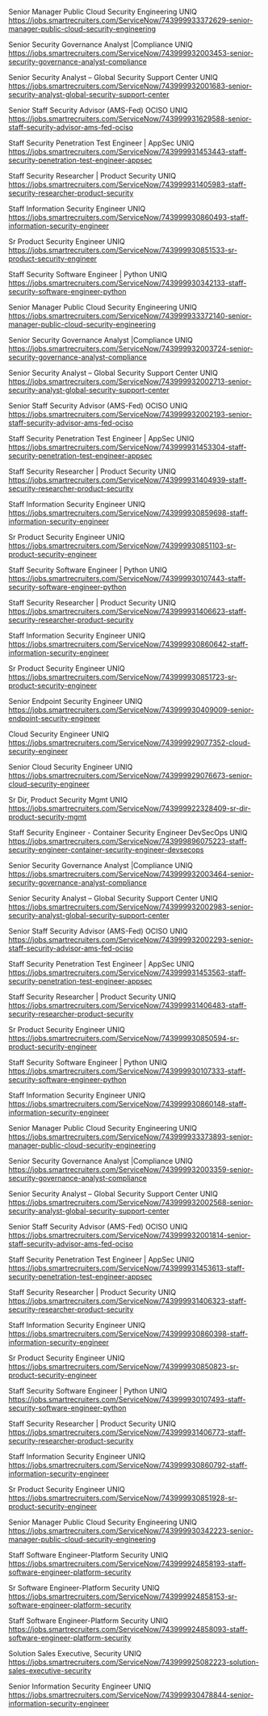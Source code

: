 Senior Manager Public Cloud Security Engineering UNIQ https://jobs.smartrecruiters.com/ServiceNow/743999933372629-senior-manager-public-cloud-security-engineering

Senior Security Governance Analyst |Compliance UNIQ https://jobs.smartrecruiters.com/ServiceNow/743999932003453-senior-security-governance-analyst-compliance

Senior Security Analyst – Global Security Support Center UNIQ https://jobs.smartrecruiters.com/ServiceNow/743999932001683-senior-security-analyst-global-security-support-center

Senior Staff Security Advisor (AMS-Fed) OCISO UNIQ https://jobs.smartrecruiters.com/ServiceNow/743999931629588-senior-staff-security-advisor-ams-fed-ociso

Staff Security Penetration Test Engineer | AppSec UNIQ https://jobs.smartrecruiters.com/ServiceNow/743999931453443-staff-security-penetration-test-engineer-appsec

Staff Security Researcher | Product Security UNIQ https://jobs.smartrecruiters.com/ServiceNow/743999931405983-staff-security-researcher-product-security

Staff Information Security Engineer UNIQ https://jobs.smartrecruiters.com/ServiceNow/743999930860493-staff-information-security-engineer

Sr Product Security Engineer UNIQ https://jobs.smartrecruiters.com/ServiceNow/743999930851533-sr-product-security-engineer

Staff Security Software Engineer | Python UNIQ https://jobs.smartrecruiters.com/ServiceNow/743999930342133-staff-security-software-engineer-python

Senior Manager Public Cloud Security Engineering UNIQ https://jobs.smartrecruiters.com/ServiceNow/743999933372140-senior-manager-public-cloud-security-engineering

Senior Security Governance Analyst |Compliance UNIQ https://jobs.smartrecruiters.com/ServiceNow/743999932003724-senior-security-governance-analyst-compliance

Senior Security Analyst – Global Security Support Center UNIQ https://jobs.smartrecruiters.com/ServiceNow/743999932002713-senior-security-analyst-global-security-support-center

Senior Staff Security Advisor (AMS-Fed) OCISO UNIQ https://jobs.smartrecruiters.com/ServiceNow/743999932002193-senior-staff-security-advisor-ams-fed-ociso

Staff Security Penetration Test Engineer | AppSec UNIQ https://jobs.smartrecruiters.com/ServiceNow/743999931453304-staff-security-penetration-test-engineer-appsec

Staff Security Researcher | Product Security UNIQ https://jobs.smartrecruiters.com/ServiceNow/743999931404939-staff-security-researcher-product-security

Staff Information Security Engineer UNIQ https://jobs.smartrecruiters.com/ServiceNow/743999930859698-staff-information-security-engineer

Sr Product Security Engineer UNIQ https://jobs.smartrecruiters.com/ServiceNow/743999930851103-sr-product-security-engineer

Staff Security Software Engineer | Python UNIQ https://jobs.smartrecruiters.com/ServiceNow/743999930107443-staff-security-software-engineer-python

Staff Security Researcher | Product Security UNIQ https://jobs.smartrecruiters.com/ServiceNow/743999931406623-staff-security-researcher-product-security

Staff Information Security Engineer UNIQ https://jobs.smartrecruiters.com/ServiceNow/743999930860642-staff-information-security-engineer

Sr Product Security Engineer UNIQ https://jobs.smartrecruiters.com/ServiceNow/743999930851723-sr-product-security-engineer

Senior Endpoint Security Engineer UNIQ https://jobs.smartrecruiters.com/ServiceNow/743999930409009-senior-endpoint-security-engineer

Cloud Security Engineer UNIQ https://jobs.smartrecruiters.com/ServiceNow/743999929077352-cloud-security-engineer

Senior Cloud Security Engineer UNIQ https://jobs.smartrecruiters.com/ServiceNow/743999929076673-senior-cloud-security-engineer

Sr Dir, Product Security Mgmt UNIQ https://jobs.smartrecruiters.com/ServiceNow/743999922328409-sr-dir-product-security-mgmt

Staff Security Engineer - Container Security Engineer DevSecOps UNIQ https://jobs.smartrecruiters.com/ServiceNow/743999896075223-staff-security-engineer-container-security-engineer-devsecops

Senior Security Governance Analyst |Compliance UNIQ https://jobs.smartrecruiters.com/ServiceNow/743999932003464-senior-security-governance-analyst-compliance

Senior Security Analyst – Global Security Support Center UNIQ https://jobs.smartrecruiters.com/ServiceNow/743999932002983-senior-security-analyst-global-security-support-center

Senior Staff Security Advisor (AMS-Fed) OCISO UNIQ https://jobs.smartrecruiters.com/ServiceNow/743999932002293-senior-staff-security-advisor-ams-fed-ociso

Staff Security Penetration Test Engineer | AppSec UNIQ https://jobs.smartrecruiters.com/ServiceNow/743999931453563-staff-security-penetration-test-engineer-appsec

Staff Security Researcher | Product Security UNIQ https://jobs.smartrecruiters.com/ServiceNow/743999931406483-staff-security-researcher-product-security

Sr Product Security Engineer UNIQ https://jobs.smartrecruiters.com/ServiceNow/743999930850594-sr-product-security-engineer

Staff Security Software Engineer | Python UNIQ https://jobs.smartrecruiters.com/ServiceNow/743999930107333-staff-security-software-engineer-python

Staff Information Security Engineer UNIQ https://jobs.smartrecruiters.com/ServiceNow/743999930860148-staff-information-security-engineer

Senior Manager Public Cloud Security Engineering UNIQ https://jobs.smartrecruiters.com/ServiceNow/743999933373893-senior-manager-public-cloud-security-engineering

Senior Security Governance Analyst |Compliance UNIQ https://jobs.smartrecruiters.com/ServiceNow/743999932003359-senior-security-governance-analyst-compliance

Senior Security Analyst – Global Security Support Center UNIQ https://jobs.smartrecruiters.com/ServiceNow/743999932002568-senior-security-analyst-global-security-support-center

Senior Staff Security Advisor (AMS-Fed) OCISO UNIQ https://jobs.smartrecruiters.com/ServiceNow/743999932001814-senior-staff-security-advisor-ams-fed-ociso

Staff Security Penetration Test Engineer | AppSec UNIQ https://jobs.smartrecruiters.com/ServiceNow/743999931453613-staff-security-penetration-test-engineer-appsec

Staff Security Researcher | Product Security UNIQ https://jobs.smartrecruiters.com/ServiceNow/743999931406323-staff-security-researcher-product-security

Staff Information Security Engineer UNIQ https://jobs.smartrecruiters.com/ServiceNow/743999930860398-staff-information-security-engineer

Sr Product Security Engineer UNIQ https://jobs.smartrecruiters.com/ServiceNow/743999930850823-sr-product-security-engineer

Staff Security Software Engineer | Python UNIQ https://jobs.smartrecruiters.com/ServiceNow/743999930107493-staff-security-software-engineer-python

Staff Security Researcher | Product Security UNIQ https://jobs.smartrecruiters.com/ServiceNow/743999931406773-staff-security-researcher-product-security

Staff Information Security Engineer UNIQ https://jobs.smartrecruiters.com/ServiceNow/743999930860792-staff-information-security-engineer

Sr Product Security Engineer UNIQ https://jobs.smartrecruiters.com/ServiceNow/743999930851928-sr-product-security-engineer

Senior Manager Public Cloud Security Engineering UNIQ https://jobs.smartrecruiters.com/ServiceNow/743999930342223-senior-manager-public-cloud-security-engineering

Staff Software Engineer-Platform Security UNIQ https://jobs.smartrecruiters.com/ServiceNow/743999924858193-staff-software-engineer-platform-security

Sr Software Engineer-Platform Security UNIQ https://jobs.smartrecruiters.com/ServiceNow/743999924858153-sr-software-engineer-platform-security

Staff Software Engineer-Platform Security UNIQ https://jobs.smartrecruiters.com/ServiceNow/743999924858093-staff-software-engineer-platform-security

Solution Sales Executive, Security UNIQ https://jobs.smartrecruiters.com/ServiceNow/743999925082223-solution-sales-executive-security

Senior Information Security Engineer UNIQ https://jobs.smartrecruiters.com/ServiceNow/743999930478844-senior-information-security-engineer

